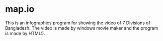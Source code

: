 # map.io
This is an infographics program for showing the video of 7 Divisions of Bangladesh. The video is  made by windows movie maker and the program is made by HTML5.
